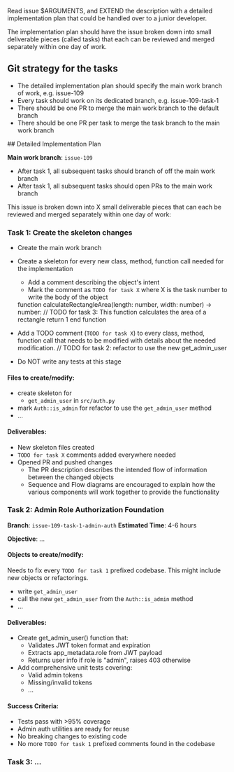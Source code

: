 Read issue $ARGUMENTS, and EXTEND the description with a detailed implementation plan that could be handled over to a junior developer. 

The implementation plan should have the issue broken down into small deliverable pieces (called tasks) that each can be reviewed and merged separately within one day of work.

## Git strategy for the tasks

- The detailed implementation plan should specify the main work branch of work, e.g. issue-109
- Every task should work on its dedicated branch, e.g. issue-109-task-1
- There should be one PR to merge the main work branch to the default branch
- There should be one PR per task to merge the task branch to the main work branch

<example-content>
## Detailed Implementation Plan

**Main work branch**: `issue-109`

- After task 1, all subsequent tasks should branch of off the main work branch
- After task 1, all subsequent tasks should open PRs to the main work branch

This issue is broken down into X small deliverable pieces that can each be reviewed and merged separately within one day of work:

### Task 1: Create the skeleton changes

- Create the main work branch
- Create a skeleton for every new class, method, function call needed for the implementation
   - Add a comment describing the object's intent
   - Mark the comment as `TODO for task X` where X is the task number to write the body of the object

   <example-new-object>
   function calculateRectangleArea(length: number, width: number) -> number:
       // TODO for task 3: This function calculates the area of a rectangle
       return 1
   end function
   </example-new-object>

- Add a TODO comment (`TODO for task X`) to every class, method, function call that needs to be modified with details about the needed modification.
   <example-comment>
   // TODO for task 2: refactor to use the new get_admin_user
   </example-comment>
- Do NOT write any tests at this stage

#### Files to create/modify:

- create skeleton for
  - `get_admin_user` in `src/auth.py`
- mark `Auth::is_admin` for refactor to use the `get_admin_user` method
- ...

#### Deliverables:

- New skeleton files created
- `TODO for task X` comments added everywhere needed
- Opened PR and pushed changes
  - The PR description describes the intended flow of information between the changed objects
  - Sequence and Flow diagrams are encouraged to explain how the various components will work together to provide the functionality
 
### Task 2: Admin Role Authorization Foundation

**Branch**: `issue-109-task-1-admin-auth`
**Estimated Time**: 4-6 hours

**Objective**: ...

#### Objects to create/modify:

Needs to fix every `TODO for task 1` prefixed codebase. This might include new objects or refactorings.

- write `get_admin_user`
- call the new `get_admin_user` from the `Auth::is_admin` method
- ...

#### Deliverables:

- Create get_admin_user() function that:
   - Validates JWT token format and expiration
   - Extracts app_metadata.role from JWT payload
   - Returns user info if role is "admin", raises 403 otherwise
- Add comprehensive unit tests covering:
   - Valid admin tokens
   - Missing/invalid tokens
   - ...

#### Success Criteria:

- Tests pass with >95% coverage
- Admin auth utilities are ready for reuse
- No breaking changes to existing code
- No more `TODO for task 1` prefixed comments found in the codebase

### Task 3: ...

</example-content>
